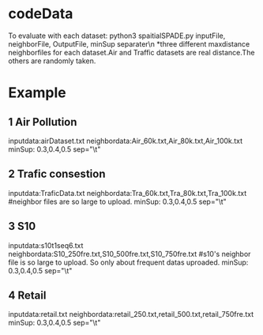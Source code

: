 # codeData
To evaluate with each dataset:
python3 spaitialSPADE.py inputFile, neighborFile, OutputFile, minSup separater\n
*three different maxdistance neighborfiles for each dataset.Air and Traffic datasets are real distance.The others are randomly taken.

# Example
 ## 1 Air Pollution
  inputdata:airDataset.txt
  neighbordata:Air_60k.txt,Air_80k.txt,Air_100k.txt
  minSup: 0.3,0.4,0.5
  sep="\t"
 ## 2 Trafic consestion
  inputdata:TraficData.txt
  neighbordata:Tra_60k.txt,Tra_80k.txt,Tra_100k.txt
  #neighbor files are so large to upload.
  minSup: 0.3,0.4,0.5
  sep="\t"
 ## 3 S10
  inputdata:s10t1seq6.txt
  neighbordata:S10_250fre.txt,S10_500fre.txt,S10_750fre.txt
    #s10's neighbor file is so large to upload. So only about frequent datas uproaded.
  minSup: 0.3,0.4,0.5
  sep="\t"
 ## 4 Retail
  inputdata:retail.txt
  neighbordata:retail_250.txt,retail_500.txt,retail_750fre.txt
  minSup: 0.3,0.4,0.5
  sep="\t"
  
